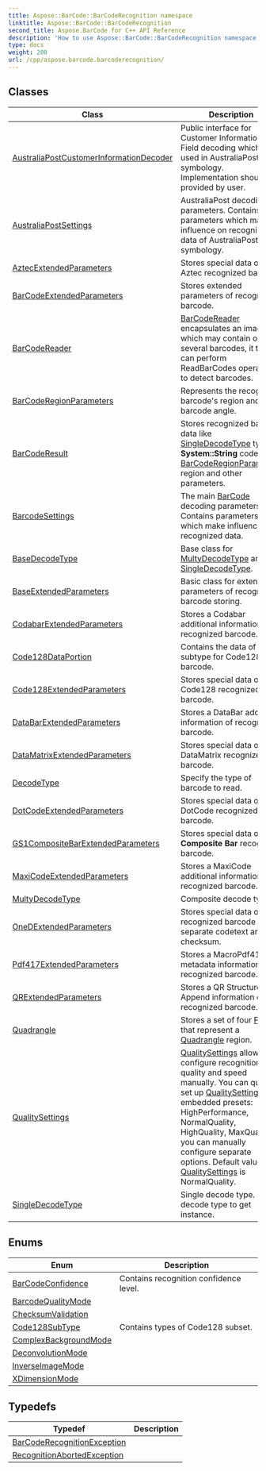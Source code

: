 ```yaml
---
title: Aspose::BarCode::BarCodeRecognition namespace
linktitle: Aspose::BarCode::BarCodeRecognition
second_title: Aspose.BarCode for C++ API Reference
description: 'How to use Aspose::BarCode::BarCodeRecognition namespace in C++.'
type: docs
weight: 200
url: /cpp/aspose.barcode.barcoderecognition/
---
```




## Classes

| Class | Description |
| --- | --- |
| [AustraliaPostCustomerInformationDecoder](./australiapostcustomerinformationdecoder/) | Public interface for Customer Information Field decoding which is used in AustraliaPost symbology. Implementation should be provided by user. |
| [AustraliaPostSettings](./australiapostsettings/) | AustraliaPost decoding parameters. Contains parameters which make influence on recognized data of AustraliaPost symbology. |
| [AztecExtendedParameters](./aztecextendedparameters/) | Stores special data of Aztec recognized barcode. |
| [BarCodeExtendedParameters](./barcodeextendedparameters/) | Stores extended parameters of recognized barcode. |
| [BarCodeReader](./barcodereader/) | [BarCodeReader](./barcodereader/) encapsulates an image which may contain one or several barcodes, it then can perform ReadBarCodes operation to detect barcodes. |
| [BarCodeRegionParameters](./barcoderegionparameters/) | Represents the recognized barcode's region and barcode angle. |
| [BarCodeResult](./barcoderesult/) | Stores recognized barcode data like [SingleDecodeType](./singledecodetype/) type, **System::String** codetext, [BarCodeRegionParameters](./barcoderegionparameters/) region and other parameters. |
| [BarcodeSettings](./barcodesettings/) | The main [BarCode](../aspose.barcode/) decoding parameters. Contains parameters which make influence on recognized data. |
| [BaseDecodeType](./basedecodetype/) | Base class for [MultyDecodeType](./multydecodetype/) and [SingleDecodeType](./singledecodetype/). |
| [BaseExtendedParameters](./baseextendedparameters/) | Basic class for extended parameters of recognized barcode storing. |
| [CodabarExtendedParameters](./codabarextendedparameters/) | Stores a Codabar additional information of recognized barcode. |
| [Code128DataPortion](./code128dataportion/) | Contains the data of subtype for Code128 type barcode. |
| [Code128ExtendedParameters](./code128extendedparameters/) | Stores special data of Code128 recognized barcode. |
| [DataBarExtendedParameters](./databarextendedparameters/) | Stores a DataBar additional information of recognized barcode. |
| [DataMatrixExtendedParameters](./datamatrixextendedparameters/) | Stores special data of DataMatrix recognized barcode. |
| [DecodeType](./decodetype/) | Specify the type of barcode to read. |
| [DotCodeExtendedParameters](./dotcodeextendedparameters/) | Stores special data of DotCode recognized barcode. |
| [GS1CompositeBarExtendedParameters](./gs1compositebarextendedparameters/) | Stores special data of **GS1 Composite Bar** recognized barcode. |
| [MaxiCodeExtendedParameters](./maxicodeextendedparameters/) | Stores a MaxiCode additional information of recognized barcode. |
| [MultyDecodeType](./multydecodetype/) | Composite decode type. |
| [OneDExtendedParameters](./onedextendedparameters/) | Stores special data of 1D recognized barcode like separate codetext and checksum. |
| [Pdf417ExtendedParameters](./pdf417extendedparameters/) | Stores a MacroPdf417 metadata information of recognized barcode. |
| [QRExtendedParameters](./qrextendedparameters/) | Stores a QR Structured Append information of recognized barcode. |
| [Quadrangle](./quadrangle/) | Stores a set of four [Point](../)s that represent a [Quadrangle](./quadrangle/) region. |
| [QualitySettings](./qualitysettings/) | [QualitySettings](./qualitysettings/) allows to configure recognition quality and speed manually. You can quickly set up [QualitySettings](./qualitysettings/) with embedded presets: HighPerformance, NormalQuality, HighQuality, MaxQuality or you can manually configure separate options. Default value of [QualitySettings](./qualitysettings/) is NormalQuality. |
| [SingleDecodeType](./singledecodetype/) | Single decode type. See decode type to get instance. |
## Enums

| Enum | Description |
| --- | --- |
| [BarCodeConfidence](./barcodeconfidence/) | Contains recognition confidence level. |
| [BarcodeQualityMode](./barcodequalitymode/) |  |
| [ChecksumValidation](./checksumvalidation/) |  |
| [Code128SubType](./code128subtype/) | Contains types of Code128 subset. |
| [ComplexBackgroundMode](./complexbackgroundmode/) |  |
| [DeconvolutionMode](./deconvolutionmode/) |  |
| [InverseImageMode](./inverseimagemode/) |  |
| [XDimensionMode](./xdimensionmode/) |  |
## Typedefs

| Typedef | Description |
| --- | --- |
| [BarCodeRecognitionException](./barcoderecognitionexception/) |  |
| [RecognitionAbortedException](./recognitionabortedexception/) |  |
